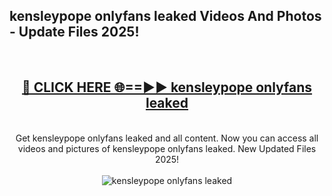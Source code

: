 <h2>kensleypope onlyfans leaked Videos And Photos - Update Files 2025!</h2>
<br>
<div align="center">
<h2><a href="https://top-ai-tools.click/QrbHav" rel="nofollow">🔴 CLICK HERE 🌐==►► kensleypope onlyfans leaked</a></h2>
<br>
Get kensleypope onlyfans leaked and all content. Now you can access all videos and pictures of kensleypope onlyfans leaked. New Updated Files 2025!
<br>
<br>
<a href="https://top-ai-tools.click/QrbHav" rel="nofollow" data-target="animated-image.originalLink"><img src="https://i.ibb.co.com/WyWwxjT/player-gif2.gif" alt="kensleypope onlyfans leaked" style="max-width: 100%; display: inline-block;" data-target="animated-image.originalImage"></a>
</div>
<br>